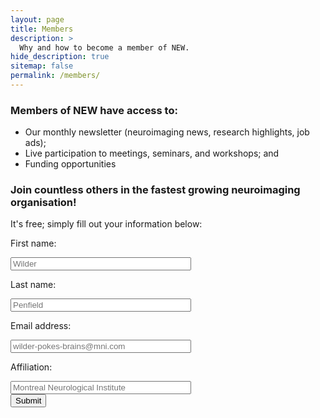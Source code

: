 ```yaml
---
layout: page
title: Members
description: >
  Why and how to become a member of NEW.
hide_description: true
sitemap: false
permalink: /members/
---
```


### Members of NEW have access to:
* Our monthly newsletter (neuroimaging news, research highlights, job ads);
* Live participation to meetings, seminars, and workshops; and
* Funding opportunities

### Join countless others in the fastest growing neuroimaging organisation!

It's free; simply fill out your information below:

<form name="gform" id="gform" enctype="text/plain" action="https://docs.google.com/forms/d/e/1FAIpQLSeuYECADwx56674PKl5FkWIMjDVwF77VRIQ6mXeoOGExOlLzw/formResponse?" target="hidden_iframe" onsubmit="submitted=true;">
  <p class="bolt"><color-blue>First name:</color-blue><br></p>
  <input type="text" name="entry.436255725" id="entry.436255725" placeholder="Wilder" size="33"><br>
  <p class="bolt"><color-blue>Last name:</color-blue><br></p>
  <input type="text" name="entry.1492338189" id="entry.1492338189" placeholder="Penfield" size="33"><br>
  <p class="bolt"><color-blue>Email address:</color-blue><br></p>
  <input type="text" name="entry.1714310061" id="entry.1714310061" placeholder="wilder-pokes-brains@mni.com" size="33"><br>
  <p class="bolt"><color-blue>Affiliation:</color-blue><br></p>
  <input type="text" name="entry.152112031" id="entry.152112031" placeholder="Montreal Neurological Institute" size="33"><br>
  <input type="submit" value="Submit">
</form>

<iframe name="hidden_iframe" id="hidden_iframe" style="display:none;" onload="if(submitted) {}"></iframe>

<script src="https://cdnjs.cloudflare.com/ajax/libs/jquery/3.7.1/jquery.min.js" integrity="sha512-v2CJ7UaYy4JwqLDIrZUI/4hqeoQieOmAZNXBeQyjo21dadnwR+8ZaIJVT8EE2iyI61OV8e6M8PP2/4hpQINQ/g==" crossorigin="anonymous" referrerpolicy="no-referrer"></script>
<script type="text/javascript">var submitted=false;</script>
<script type="text/javascript">
$('#gform').on('submit', function(e) {
  $('#gform *').fadeOut(1000);
  $("p").fadeOut(500);
  $('#gform').prepend('Thank you for joining NEW 🥳');
  });
</script>
